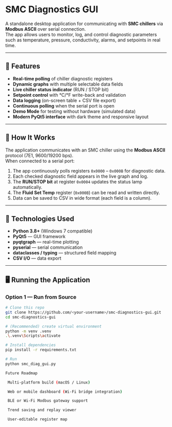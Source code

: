 # SMC Diagnostics GUI

A standalone desktop application for communicating with **SMC chillers** via **Modbus ASCII** over serial connection.  
The app allows users to monitor, log, and control diagnostic parameters such as temperature, pressure, conductivity, alarms, and setpoints in real time.

---

## 🔧 Features

- **Real-time polling** of chiller diagnostic registers  
- **Dynamic graphs** with multiple selectable data fields  
- **Live chiller status indicator** (RUN / STOP bit)  
- **Setpoint control** with °C/°F write-back and validation  
- **Data logging** (on-screen table + CSV file export)  
- **Continuous polling** when the serial port is open  
- **Demo Mode** for testing without hardware (simulated data)  
- **Modern PyQt5 interface** with dark theme and responsive layout  

---

## 🧠 How It Works

The application communicates with an SMC chiller using the **Modbus ASCII** protocol (7E1, 9600/19200 bps).  
When connected to a serial port:

1. The app continuously polls registers `0x0000` – `0x000B` for diagnostic data.  
2. Each checked diagnostic field appears in the live graph and log.  
3. The **RUN/STOP bit** at register `0x0004` updates the status lamp automatically.  
4. The **Fluid Set Temp** register (`0x000B`) can be read and written directly.  
5. Data can be saved to CSV in wide format (each field is a column).  

---

## 🧰 Technologies Used

- **Python 3.8+** (Windows 7 compatible)
- **PyQt5** — GUI framework  
- **pyqtgraph** — real-time plotting  
- **pyserial** — serial communication  
- **dataclasses / typing** — structured field mapping  
- **CSV I/O** — data export  

---

## 🖥️ Running the Application

### Option 1 — Run from Source
```bash
# Clone this repo
git clone https://github.com/<your-username>/smc-diagnostics-gui.git
cd smc-diagnostics-gui

# (Recommended) create virtual environment
python -m venv .venv
.\.venv\Scripts\activate

# Install dependencies
pip install -r requirements.txt

# Run
python smc_diag_gui.py

Future Roadmap

 Multi-platform build (macOS / Linux)

 Web or mobile dashboard (Wi-Fi bridge integration)

 BLE or Wi-Fi Modbus gateway support

 Trend saving and replay viewer

 User-editable register map
